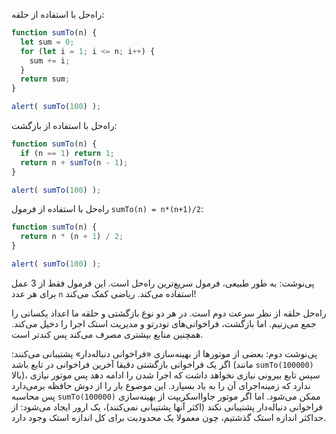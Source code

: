 راه‌حل با استفاده از حلقه:

```js run
function sumTo(n) {
  let sum = 0;
  for (let i = 1; i <= n; i++) {
    sum += i;
  }
  return sum;
}

alert( sumTo(100) );
```

راه‌حل با استفاده از بازگشت:

```js run
function sumTo(n) {
  if (n == 1) return 1;
  return n + sumTo(n - 1);
}

alert( sumTo(100) );
```

راه‌حل با استفاده از فرمول `sumTo(n) = n*(n+1)/2`:

```js run
function sumTo(n) {
  return n * (n + 1) / 2;
}

alert( sumTo(100) );
```

پی‌نوشت: به طور طبیعی، فرمول سریع‌ترین راه‌حل است. این فرمول فقط از 3 عمل برای هر عدد `n` استفاده می‌کند. ریاضی کمک می‌کند!

راه‌حل حلقه از نظر سرعت دوم است. در هر دو نوع بازگشتی و حلقه ما اعداد یکسانی را جمع می‌زنیم. اما بازگشت، فراخوانی‌های تودرتو و مدیریت استک اجرا را دخیل می‌کند. همچنین منابع بیشتری مصرف می‌کند پس کندتر است.

پی‌نوشت دوم: بعضی از موتورها از بهینه‌سازی «فراخوانی دنباله‌دار» پشتیبانی می‌کنند: اگر یک فراخوانی بازگشتی دقیقا آخرین فراخوانی در تابع باشد (مانند `sumTo(100000)` بالا)، سپس تابع بیرونی نیازی نخواهد داشت که اجرا شدن را ادامه دهد پس موتور نیازی ندارد که زمینه‌اجرای آن را به یاد بسپارد. این موضوع بار را از دوش حافظه برمی‌دارد پس محاسبه `sumTo(100000)` ممکن می‌شود. اما اگر موتور جاوااسکریپت از بهینه‌سازی فراخوانی دنباله‌دار پشتیبانی نکند (اکثر آنها پشتیبانی نمی‌کنند)، یک ارور ایجاد می‌شود: از حداکثر اندازه استک گذشتیم، چون معمولا یک محدودیت برای کل اندازه استک وجود دارد.
